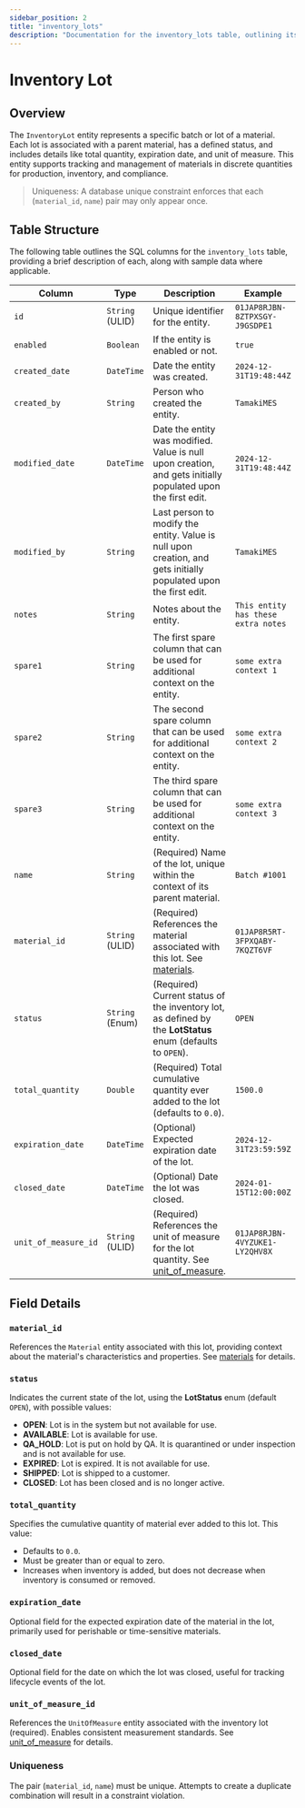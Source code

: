 ```yaml
---
sidebar_position: 2
title: "inventory_lots"
description: "Documentation for the inventory_lots table, outlining its columns and structure."
---
```


# Inventory Lot

## Overview

The `InventoryLot` entity represents a specific batch or lot of a material. Each lot is associated with a parent
material, has a defined status, and includes details like total quantity, expiration date, and unit of measure. This
entity supports tracking and management of materials in discrete quantities for production, inventory, and compliance.

> Uniqueness: A database unique constraint enforces that each (`material_id`, `name`) pair may only appear once.

## Table Structure

The following table outlines the SQL columns for the `inventory_lots` table, providing a brief description of each, along
with sample data where applicable.

| Column               | Type            | Description                                                                                                                          | Example                             |
|----------------------|-----------------|--------------------------------------------------------------------------------------------------------------------------------------|-------------------------------------|
| `id`                 | `String` (ULID) | Unique identifier for the entity.                                                                                                    | `01JAP8RJBN-8ZTPXSGY-J9GSDPE1`      |
| `enabled`            | `Boolean`       | If the entity is enabled or not.                                                                                                     | `true`                              |
| `created_date`       | `DateTime`      | Date the entity was created.                                                                                                         | `2024-12-31T19:48:44Z`              |
| `created_by`         | `String`        | Person who created the entity.                                                                                                       | `TamakiMES`                         |
| `modified_date`      | `DateTime`      | Date the entity was modified. Value is null upon creation, and gets initially populated upon the first edit.                         | `2024-12-31T19:48:44Z`              |
| `modified_by`        | `String`        | Last person to modify the entity. Value is null upon creation, and gets initially populated upon the first edit.                     | `TamakiMES`                         |
| `notes`              | `String`        | Notes about the entity.                                                                                                              | `This entity has these extra notes` |
| `spare1`             | `String`        | The first spare column that can be used for additional context on the entity.                                                        | `some extra context 1`              |
| `spare2`             | `String`        | The second spare column that can be used for additional context on the entity.                                                       | `some extra context 2`              |
| `spare3`             | `String`        | The third spare column that can be used for additional context on the entity.                                                        | `some extra context 3`              |
| `name`               | `String`        | (Required) Name of the lot, unique within the context of its parent material.                                                      | `Batch #1001`                       |
| `material_id`        | `String` (ULID) | (Required) References the material associated with this lot. See [materials](../material-model/material).                          | `01JAP8R5RT-3FPXQABY-7KQZT6VF`      |
| `status`             | `String` (Enum) | (Required) Current status of the inventory lot, as defined by the **LotStatus** enum (defaults to `OPEN`).                         | `OPEN`                              |
| `total_quantity`     | `Double`        | (Required) Total cumulative quantity ever added to the lot (defaults to `0.0`).                                                    | `1500.0`                            |
| `expiration_date`    | `DateTime`      | (Optional) Expected expiration date of the lot.                                                                                    | `2024-12-31T23:59:59Z`              |
| `closed_date`        | `DateTime`      | (Optional) Date the lot was closed.                                                                                                | `2024-01-15T12:00:00Z`              |
| `unit_of_measure_id` | `String` (ULID) | (Required) References the unit of measure for the lot quantity. See [unit_of_measure](../utility-models/unit-of-measure-model/unit-of-measure). | `01JAP8RJBN-4VYZUKE1-LY2QHV8X`      |

## Field Details

### `material_id`

References the `Material` entity associated with this lot, providing context about the material's characteristics and
properties.
See [materials](../material-model/material) for details.

### `status`

Indicates the current state of the lot, using the **LotStatus** enum (default `OPEN`), with possible values:

- **OPEN**: Lot is in the system but not available for use.
- **AVAILABLE**: Lot is available for use.
- **QA_HOLD**: Lot is put on hold by QA. It is quarantined or under inspection and is not available for use.
- **EXPIRED**: Lot is expired. It is not available for use.
- **SHIPPED**: Lot is shipped to a customer.
- **CLOSED**: Lot has been closed and is no longer active.

### `total_quantity`

Specifies the cumulative quantity of material ever added to this lot. This value:
- Defaults to `0.0`.
- Must be greater than or equal to zero.
- Increases when inventory is added, but does not decrease when inventory is consumed or removed.

### `expiration_date`

Optional field for the expected expiration date of the material in the lot, primarily used for perishable or
time-sensitive materials.

### `closed_date`

Optional field for the date on which the lot was closed, useful for tracking lifecycle events of the lot.

### `unit_of_measure_id`

References the `UnitOfMeasure` entity associated with the inventory lot (required). Enables consistent measurement standards.
See [unit_of_measure](../utility-models/unit-of-measure-model/unit-of-measure) for details.

### Uniqueness

The pair (`material_id`, `name`) must be unique. Attempts to create a duplicate combination will result in a constraint violation.
